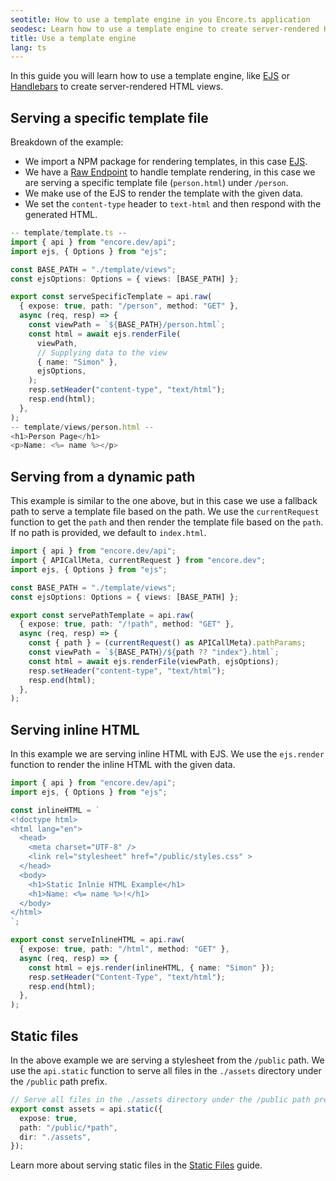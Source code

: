 ```yaml
---
seotitle: How to use a template engine in you Encore.ts application
seodesc: Learn how to use a template engine to create server-rendered HTML with dynamic data.
title: Use a template engine
lang: ts
---
```


In this guide you will learn how to use a template engine, like [EJS](https://ejs.co/) or [Handlebars](https://handlebarsjs.com/) to create server-rendered HTML views.

<GitHubLink 
    href="https://github.com/encoredev/examples/tree/main/ts/template-engine" 
    desc="Using EJS as a template engine with Encore.ts" 
/>

## Serving a specific template file

Breakdown of the example:
* We import a NPM package for rendering templates, in this case [EJS](https://ejs.co/).
* We have a [Raw Endpoint](/docs/ts/primitives/raw-endpoints) to handle template rendering, in this case we are serving a specific template file (`person.html`) under `/person`. 
* We make use of the EJS to render the template with the given data.
* We set the `content-type` header to `text-html` and then respond with the generated HTML.

```ts
-- template/template.ts --
import { api } from "encore.dev/api";
import ejs, { Options } from "ejs";

const BASE_PATH = "./template/views";
const ejsOptions: Options = { views: [BASE_PATH] };

export const serveSpecificTemplate = api.raw(
  { expose: true, path: "/person", method: "GET" },
  async (req, resp) => {
    const viewPath = `${BASE_PATH}/person.html`;
    const html = await ejs.renderFile(
      viewPath,
      // Supplying data to the view
      { name: "Simon" },
      ejsOptions,
    );
    resp.setHeader("content-type", "text/html");
    resp.end(html);
  },
);
-- template/views/person.html --
<h1>Person Page</h1>
<p>Name: <%= name %></p>
```

## Serving from a dynamic path

This example is similar to the one above, but in this case we use a fallback path to serve a template file based on the path. We use the `currentRequest` function to get the `path` and then render the template file based on the `path`. If no path is provided, we default to `index.html`.

```ts
import { api } from "encore.dev/api";
import { APICallMeta, currentRequest } from "encore.dev";
import ejs, { Options } from "ejs";

const BASE_PATH = "./template/views";
const ejsOptions: Options = { views: [BASE_PATH] };

export const servePathTemplate = api.raw(
  { expose: true, path: "/!path", method: "GET" },
  async (req, resp) => {
    const { path } = (currentRequest() as APICallMeta).pathParams;
    const viewPath = `${BASE_PATH}/${path ?? "index"}.html`;
    const html = await ejs.renderFile(viewPath, ejsOptions);
    resp.setHeader("content-type", "text/html");
    resp.end(html);
  },
);
```

## Serving inline HTML

In this example we are serving inline HTML with EJS. We use the `ejs.render` function to render the inline HTML with the given data.

```ts
import { api } from "encore.dev/api";
import ejs, { Options } from "ejs";

const inlineHTML = `
<!doctype html>
<html lang="en">
  <head>
    <meta charset="UTF-8" />
    <link rel="stylesheet" href="/public/styles.css" >
  </head>
  <body>
    <h1>Static Inlnie HTML Example</h1>
    <h1>Name: <%= name %>!</h1>
  </body>
</html>
`;

export const serveInlineHTML = api.raw(
  { expose: true, path: "/html", method: "GET" },
  async (req, resp) => {
    const html = ejs.render(inlineHTML, { name: "Simon" });
    resp.setHeader("Content-Type", "text/html");
    resp.end(html);
  },
);
```

## Static files

In the above example we are serving a stylesheet from the `/public` path. We use the `api.static` function to serve all files in the `./assets` directory under the `/public` path prefix.

```ts
// Serve all files in the ./assets directory under the /public path prefix.
export const assets = api.static({
  expose: true,
  path: "/public/*path",
  dir: "./assets",
});
```

Learn more about serving static files in the [Static Files](/docs/ts/primitives/static-assets) guide.
